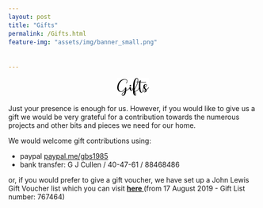 ```yaml
---
layout: post
title: "Gifts"
permalink: /Gifts.html
feature-img: "assets/img/banner_small.png"


---
```


<p style="text-align:center;"><img src="assets/img/gifts.png" alt="Gifts"></p>

Just your presence is enough for us. However, if you would like to give us a gift we would be very grateful for a contribution towards the numerous projects and other bits and pieces we need for our home. 

We would welcome gift contributions using:

* paypal [paypal.me/gbs1985](https://www.paypal.me/gbs1985)
* bank transfer: G J Cullen / 40-47-61 / 88468486 

or, if you would prefer to give a gift voucher, we have set up a John Lewis Gift Voucher list which you can visit [<b>here </b>](https://www.johnlewisgiftlist.com/giftint/JSPs/GiftList/ListManagement/ListHolderLogin.jsp?source=em_GLSoccasionRegistrationvoucher___) (from 17 August 2019 - Gift List number: 767464)


